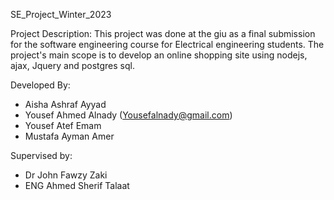 SE_Project_Winter_2023

Project Description:
This project was done at the giu as a final submission for the software engineering course for Electrical engineering students.
The project's main scope is to develop an online shopping site using nodejs, ajax, Jquery and postgres sql.

Developed By:
- Aisha Ashraf Ayyad
- Yousef Ahmed Alnady	(Yousefalnady@gmail.com)
- Yousef Atef Emam
- Mustafa Ayman Amer

Supervised by:
- Dr John Fawzy Zaki
- ENG Ahmed Sherif Talaat
